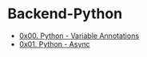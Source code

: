 # Backend-Python

- [0x00. Python - Variable Annotations](./0x00-python_variable_annotations)
- [0x01. Python - Async](./0x01-python_async_function)

